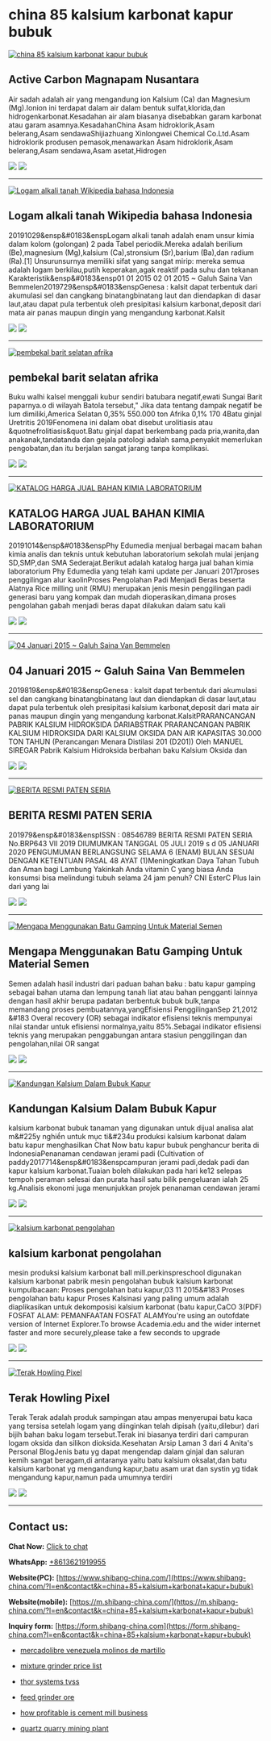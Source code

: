 # china 85 kalsium karbonat kapur bubuk

<a href="https://swt.shibang-china.com/?l=en&img&k=china+85+kalsium+karbonat+kapur+bubuk" target="_blank">![china 85 kalsium karbonat kapur bubuk](http://static.shibang-china.com/all-800x300/1195.jpg)</a>

## Active Carbon Magnapam Nusantara
Air sadah adalah air yang mengandung ion Kalsium (Ca) dan Magnesium (Mg).Ionion ini terdapat dalam air dalam bentuk sulfat,klorida,dan hidrogenkarbonat.Kesadahan air alam biasanya disebabkan garam karbonat atau garam asamnya.KesadahanChina Asam hidroklorik,Asam belerang,Asam sendawaShijiazhuang Xinlongwei Chemical Co.Ltd.Asam hidroklorik produsen pemasok,menawarkan Asam hidroklorik,Asam belerang,Asam sendawa,Asam asetat,Hidrogen


<a href="https://whatsapp.shibangsoft.com/WhatsApp.php" target="_blank" title="WhatsApp">![](http://static.shibang-china.com/icon/whatsapp.png)</a> <a href="https://swt.shibang-china.com/?l=en&icon&k=china+85+kalsium+karbonat+kapur+bubuk" target="_blank">![](http://static.shibang-china.com/icon/chat-en.png)</a>

---

<a href="https://swt.shibang-china.com/?l=en&img&k=china+85+kalsium+karbonat+kapur+bubuk" target="_blank">![Logam alkali tanah Wikipedia bahasa Indonesia](http://static.shibang-china.com/all-800x300/1161.jpg)</a>

## Logam alkali tanah Wikipedia bahasa Indonesia
20191029&ensp&#0183&enspLogam alkali tanah adalah enam unsur kimia dalam kolom (golongan) 2 pada Tabel periodik.Mereka adalah berilium (Be),magnesium (Mg),kalsium (Ca),stronsium (Sr),barium (Ba),dan radium (Ra).[1] Unsurunsurnya memiliki sifat yang sangat mirip: mereka semua adalah logam berkilau,putih keperakan,agak reaktif pada suhu dan tekanan Karakteristik&ensp&#0183&ensp01 01 2015 02 01 2015 ~ Galuh Saina Van Bemmelen2019729&ensp&#0183&enspGenesa : kalsit dapat terbentuk dari akumulasi sel dan cangkang binatangbinatang laut dan diendapkan di dasar laut,atau dapat pula terbentuk oleh presipitasi kalsium karbonat,deposit dari mata air panas maupun dingin yang mengandung karbonat.Kalsit


<a href="https://whatsapp.shibangsoft.com/WhatsApp.php" target="_blank" title="WhatsApp">![](http://static.shibang-china.com/icon/whatsapp.png)</a> <a href="https://swt.shibang-china.com/?l=en&icon&k=china+85+kalsium+karbonat+kapur+bubuk" target="_blank">![](http://static.shibang-china.com/icon/chat-en.png)</a>

---

<a href="https://swt.shibang-china.com/?l=en&img&k=china+85+kalsium+karbonat+kapur+bubuk" target="_blank">![pembekal barit selatan afrika](http://static.shibang-china.com/all-800x300/393.jpg)</a>

## pembekal barit selatan afrika
Buku walhi kalsel menggali kubur sendiri batubara negatif,ewati Sungai Barit paparnya.o di wilayah Batola tersebut," Jika data tentang dampak negatif be lum dimiliki,America Selatan 0,35% 550.000 ton Afrika 0,1% 170 4Batu ginjal Uretritis 2019Fenomena ini dalam obat disebut urolitiasis atau &quotnefrolitiasis&quot.Batu ginjal dapat berkembang pada pria,wanita,dan anakanak,tandatanda dan gejala patologi adalah sama,penyakit memerlukan pengobatan,dan itu berjalan sangat jarang tanpa komplikasi.


<a href="https://whatsapp.shibangsoft.com/WhatsApp.php" target="_blank" title="WhatsApp">![](http://static.shibang-china.com/icon/whatsapp.png)</a> <a href="https://swt.shibang-china.com/?l=en&icon&k=china+85+kalsium+karbonat+kapur+bubuk" target="_blank">![](http://static.shibang-china.com/icon/chat-en.png)</a>

---

<a href="https://swt.shibang-china.com/?l=en&img&k=china+85+kalsium+karbonat+kapur+bubuk" target="_blank">![KATALOG HARGA JUAL BAHAN KIMIA LABORATORIUM](http://static.shibang-china.com/all-800x300/567.jpg)</a>

## KATALOG HARGA JUAL BAHAN KIMIA LABORATORIUM
20191014&ensp&#0183&enspPhy Edumedia menjual berbagai macam bahan kimia analis dan teknis untuk kebutuhan laboratorium sekolah mulai jenjang SD,SMP,dan SMA Sederajat.Berikut adalah katalog harga jual bahan kimia laboratorium Phy Edumedia yang telah kami update per Januari 2017proses penggilingan alur kaolinProses Pengolahan Padi Menjadi Beras beserta Alatnya Rice milling unit (RMU) merupakan jenis mesin penggilingan padi generasi baru yang kompak dan mudah dioperasikan,dimana proses pengolahan gabah menjadi beras dapat dilakukan dalam satu kali


<a href="https://whatsapp.shibangsoft.com/WhatsApp.php" target="_blank" title="WhatsApp">![](http://static.shibang-china.com/icon/whatsapp.png)</a> <a href="https://swt.shibang-china.com/?l=en&icon&k=china+85+kalsium+karbonat+kapur+bubuk" target="_blank">![](http://static.shibang-china.com/icon/chat-en.png)</a>

---

<a href="https://swt.shibang-china.com/?l=en&img&k=china+85+kalsium+karbonat+kapur+bubuk" target="_blank">![04 Januari 2015 ~ Galuh Saina Van Bemmelen](http://static.shibang-china.com/all-800x300/1271.jpg)</a>

## 04 Januari 2015 ~ Galuh Saina Van Bemmelen
2019819&ensp&#0183&enspGenesa : kalsit dapat terbentuk dari akumulasi sel dan cangkang binatangbinatang laut dan diendapkan di dasar laut,atau dapat pula terbentuk oleh presipitasi kalsium karbonat,deposit dari mata air panas maupun dingin yang mengandung karbonat.KalsitPRARANCANGAN PABRIK KALSIUM HIDROKSIDA DARIABSTRAK PRARANCANGAN PABRIK KALSIUM HIDROKSIDA DARI KALSIUM OKSIDA DAN AIR KAPASITAS 30.000 TON TAHUN (Perancangan Menara Distilasi 201 (D201)) Oleh MANUEL SIREGAR Pabrik Kalsium Hidroksida berbahan baku Kalsium Oksida dan


<a href="https://whatsapp.shibangsoft.com/WhatsApp.php" target="_blank" title="WhatsApp">![](http://static.shibang-china.com/icon/whatsapp.png)</a> <a href="https://swt.shibang-china.com/?l=en&icon&k=china+85+kalsium+karbonat+kapur+bubuk" target="_blank">![](http://static.shibang-china.com/icon/chat-en.png)</a>

---

<a href="https://swt.shibang-china.com/?l=en&img&k=china+85+kalsium+karbonat+kapur+bubuk" target="_blank">![BERITA RESMI PATEN SERIA](http://static.shibang-china.com/all-800x300/1220.jpg)</a>

## BERITA RESMI PATEN SERIA
201979&ensp&#0183&enspISSN : 08546789 BERITA RESMI PATEN SERIA No.BRP643 VII 2019 DIUMUMKAN TANGGAL 05 JULI 2019 s d 05 JANUARI 2020 PENGUMUMAN BERLANGSUNG SELAMA 6 (ENAM) BULAN SESUAI DENGAN KETENTUAN PASAL 48 AYAT (1)Meningkatkan Daya Tahan Tubuh dan Aman bagi Lambung Yakinkah Anda vitamin C yang biasa Anda konsumsi bisa melindungi tubuh selama 24 jam penuh? CNI EsterC Plus lain dari yang lai


<a href="https://whatsapp.shibangsoft.com/WhatsApp.php" target="_blank" title="WhatsApp">![](http://static.shibang-china.com/icon/whatsapp.png)</a> <a href="https://swt.shibang-china.com/?l=en&icon&k=china+85+kalsium+karbonat+kapur+bubuk" target="_blank">![](http://static.shibang-china.com/icon/chat-en.png)</a>

---

<a href="https://swt.shibang-china.com/?l=en&img&k=china+85+kalsium+karbonat+kapur+bubuk" target="_blank">![Mengapa Menggunakan Batu Gamping Untuk Material Semen](http://static.shibang-china.com/all-800x300/1449.jpg)</a>

## Mengapa Menggunakan Batu Gamping Untuk Material Semen
Semen adalah hasil industri dari paduan bahan baku : batu kapur gamping sebagai bahan utama dan lempung tanah liat atau bahan pengganti lainnya dengan hasil akhir berupa padatan berbentuk bubuk bulk,tanpa memandang proses pembuatannya,yangEfisiensi PenggilinganSep 21,2012 &#183 Overal recovery (OR) sebagai indikator efisiensi teknis mempunyai nilai standar untuk efisiensi normalnya,yaitu 85%.Sebagai indikator efisiensi teknis yang merupakan penggabungan antara stasiun penggilingan dan pengolahan,nilai OR sangat


<a href="https://whatsapp.shibangsoft.com/WhatsApp.php" target="_blank" title="WhatsApp">![](http://static.shibang-china.com/icon/whatsapp.png)</a> <a href="https://swt.shibang-china.com/?l=en&icon&k=china+85+kalsium+karbonat+kapur+bubuk" target="_blank">![](http://static.shibang-china.com/icon/chat-en.png)</a>

---

<a href="https://swt.shibang-china.com/?l=en&img&k=china+85+kalsium+karbonat+kapur+bubuk" target="_blank">![Kandungan Kalsium Dalam Bubuk Kapur](http://static.shibang-china.com/all-800x300/1404.jpg)</a>

## Kandungan Kalsium Dalam Bubuk Kapur
kalsium karbonat bubuk tanaman yang digunakan untuk dijual analisa alat m&#225y nghiền untuk mục ti&#234u produksi kalsium karbonat dalam batu kapur menghasilkan Chat Now batu kapur bubuk penghancur berita di IndonesiaPenanaman cendawan jerami padi (Cultivation of paddy2017714&ensp&#0183&enspcampuran jerami padi,dedak padi dan kapur kalsium karbonat.Tuaian boleh dilakukan pada hari ke12 selepas tempoh peraman selesai dan purata hasil satu bilik pengeluaran ialah 25 kg.Analisis ekonomi juga menunjukkan projek penanaman cendawan jerami


<a href="https://whatsapp.shibangsoft.com/WhatsApp.php" target="_blank" title="WhatsApp">![](http://static.shibang-china.com/icon/whatsapp.png)</a> <a href="https://swt.shibang-china.com/?l=en&icon&k=china+85+kalsium+karbonat+kapur+bubuk" target="_blank">![](http://static.shibang-china.com/icon/chat-en.png)</a>

---

<a href="https://swt.shibang-china.com/?l=en&img&k=china+85+kalsium+karbonat+kapur+bubuk" target="_blank">![kalsium karbonat pengolahan](http://static.shibang-china.com/all-800x300/729.jpg)</a>

## kalsium karbonat pengolahan
mesin produksi kalsium karbonat ball mill.perkinspreschool digunakan kalsium karbonat pabrik mesin pengolahan bubuk kalsium karbonat kumpulbacaan: Proses pengolahan batu kapur,03 11 2015&#183 Proses pengolahan batu kapur Proses Kalsinasi yang paling umum adalah diaplikasikan untuk dekomposisi kalsium karbonat (batu kapur,CaCO 3(PDF) FOSFAT ALAM: PEMANFAATAN FOSFAT ALAMYou're using an outofdate version of Internet Explorer.To browse Academia.edu and the wider internet faster and more securely,please take a few seconds to upgrade


<a href="https://whatsapp.shibangsoft.com/WhatsApp.php" target="_blank" title="WhatsApp">![](http://static.shibang-china.com/icon/whatsapp.png)</a> <a href="https://swt.shibang-china.com/?l=en&icon&k=china+85+kalsium+karbonat+kapur+bubuk" target="_blank">![](http://static.shibang-china.com/icon/chat-en.png)</a>

---

<a href="https://swt.shibang-china.com/?l=en&img&k=china+85+kalsium+karbonat+kapur+bubuk" target="_blank">![Terak Howling Pixel](http://static.shibang-china.com/all-800x300/1445.jpg)</a>

## Terak Howling Pixel
Terak Terak adalah produk sampingan atau ampas menyerupai batu kaca yang tersisa setelah logam yang diinginkan telah dipisah (yaitu,dilebur) dari bijih bahan baku logam tersebut.Terak ini biasanya terdiri dari campuran logam oksida dan silikon dioksida.Kesehatan Arsip Laman 3 dari 4 Anita's Personal BlogJenis batu yg dapat mengendap dalam ginjal dan saluran kemih sangat beragam,di antaranya yaitu batu kalsium oksalat,dan batu kalsium karbonat yg mengandung kapur,batu asam urat dan systin yg tidak mengandung kapur,namun pada umumnya terdiri


<a href="https://whatsapp.shibangsoft.com/WhatsApp.php" target="_blank" title="WhatsApp">![](http://static.shibang-china.com/icon/whatsapp.png)</a> <a href="https://swt.shibang-china.com/?l=en&icon&k=china+85+kalsium+karbonat+kapur+bubuk" target="_blank">![](http://static.shibang-china.com/icon/chat-en.png)</a>

---
## Contact us:

**Chat Now:** [Click to chat](https://swt.shibang-china.com?l=en&contact&k=china+85+kalsium+karbonat+kapur+bubuk)

**WhatsApp:**  [+8613621919955](https://whatsapp.shibangsoft.com/WhatsApp.php)

**Website(PC):** [https://www.shibang-china.com/](https://www.shibang-china.com/?l=en&contact&k=china+85+kalsium+karbonat+kapur+bubuk)

**Website(mobile):** [https://m.shibang-china.com/](https://m.shibang-china.com/?l=en&contact&k=china+85+kalsium+karbonat+kapur+bubuk)

**Inquiry form:** [https://form.shibang-china.com](https://form.shibang-china.com?l=en&contact&k=china+85+kalsium+karbonat+kapur+bubuk)

* [mercadolibre venezuela molinos de martillo](../123/mercadolibre%20venezuela%20molinos%20de%20martillo.md)

* [mixture grinder price list](../113/mixture%20grinder%20price%20list.md)

* [thor systems tvss](../113/thor%20systems%20tvss.md)

* [feed grinder ore](../122/feed%20grinder%20ore.md)

* [how profitable is cement mill business](../117/how%20profitable%20is%20cement%20mill%20business.md)

* [quartz quarry mining plant](../113/quartz%20quarry%20mining%20plant.md)